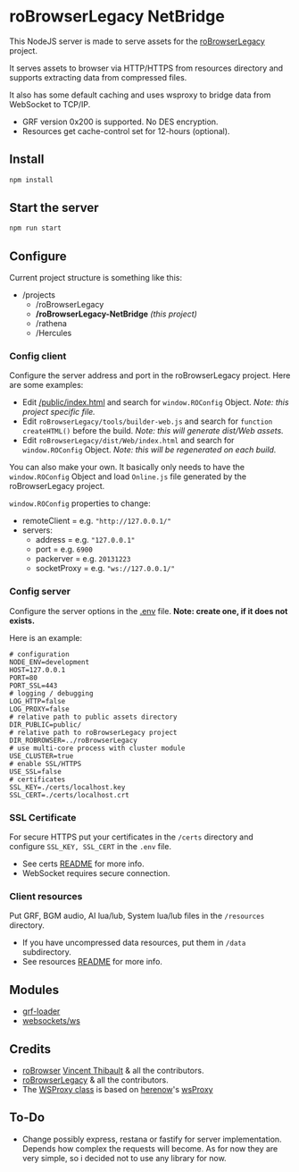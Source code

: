 roBrowserLegacy NetBridge
=======================

This NodeJS server is made to serve assets for the [roBrowserLegacy](https://github.com/MrAntares/roBrowserLegacy) project.

It serves assets to browser via HTTP/HTTPS from resources directory and supports extracting data from compressed files.

It also has some default caching and uses wsproxy to bridge data from WebSocket to TCP/IP.

- GRF version 0x200 is supported. No DES encryption.
- Resources get cache-control set for 12-hours (optional).

## Install
```sh
npm install
```

## Start the server
```sh
npm run start
```

## Configure

Current project structure is something like this:
- /projects
  - /roBrowserLegacy
  - **/roBrowserLegacy-NetBridge** *(this project)*
  - /rathena
  - /Hercules

### Config client

Configure the server address and port in the roBrowserLegacy project. Here are some examples:

- Edit [/public/index.html](./public/index.html) and search for `window.ROConfig` Object. *Note: this project specific file.*
- Edit `roBrowserLegacy/tools/builder-web.js` and search for `function createHTML()` before the build. *Note: this will generate dist/Web assets.*
- Edit `roBrowserLegacy/dist/Web/index.html` and search for `window.ROConfig` Object. *Note: this will be regenerated on each build.*

You can also make your own. It basically only needs to have the `window.ROConfig` Object and load `Online.js` file generated by the roBrowserLegacy project.

`window.ROConfig` properties to change:
- remoteClient = e.g. `"http://127.0.0.1/"`
- servers:
  - address = e.g. `"127.0.0.1"`
  - port = e.g. `6900`
  - packerver = e.g. `20131223`
  - socketProxy = e.g. `"ws://127.0.0.1/"`

### Config server

Configure the server options in the [.env](./.env) file. **Note: create one, if it does not exists.**

Here is an example:
```env
# configuration
NODE_ENV=development
HOST=127.0.0.1
PORT=80
PORT_SSL=443
# logging / debugging
LOG_HTTP=false
LOG_PROXY=false
# relative path to public assets directory
DIR_PUBLIC=public/
# relative path to roBrowserLegacy project
DIR_ROBROWSER=../roBrowserLegacy
# use multi-core process with cluster module
USE_CLUSTER=true
# enable SSL/HTTPS
USE_SSL=false
# certificates
SSL_KEY=./certs/localhost.key
SSL_CERT=./certs/localhost.crt
```

### SSL Certificate
For secure HTTPS put your certificates in the `/certs` directory and configure `SSL_KEY, SSL_CERT` in the `.env` file. 

- See certs [README](./certs/README.md) for more info.
- WebSocket requires secure connection.

### Client resources
Put GRF, BGM audio, AI lua/lub, System lua/lub files in the `/resources` directory.

- If you have uncompressed data resources, put them in `/data` subdirectory.
- See resources [README](./resources/README.md) for more info.

## Modules
- [grf-loader](https://github.com/vthibault/grf-loader/)
- [websockets/ws](https://github.com/websockets/ws)

## Credits
- [roBrowser](https://github.com/vthibault/roBrowser) [Vincent Thibault](https://github.com/vthibault) & all the contributors.
- [roBrowserLegacy](https://github.com/MrAntares/roBrowserLegacy) & all the contributors.
- The [WSProxy class](./src/modules/WSProxy.js) is based on [herenow](https://github.com/herenow)'s [wsProxy](https://github.com/herenow/wsProxy)

## To-Do
- Change possibly express, restana or fastify for server implementation. Depends how complex the requests will become. 
As for now they are very simple, so i decided not to use any library for now.
